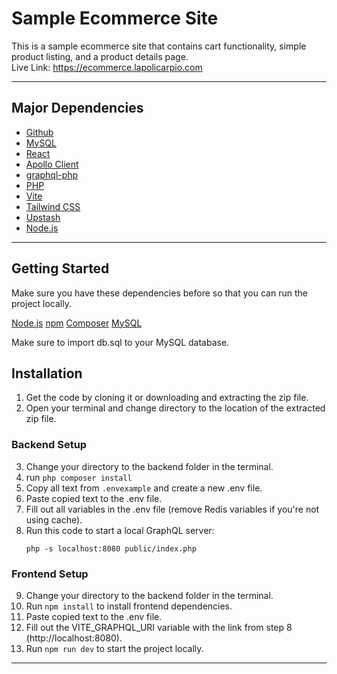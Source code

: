 # Sample Ecommerce Site

This is a sample ecommerce site that contains cart functionality, simple product listing, and a product details page.<br>
Live Link: https://ecommerce.lapolicarpio.com

--------------------------------------------------------------------------------------------------------------------------

## Major Dependencies

* [Github](https://www.github.com)
* [MySQL](https://www.mysql.com/)
* [React](https://react.dev/)
* [Apollo Client](https://github.com/apollographql/apollo-client)
* [graphql-php](https://github.com/webonyx/graphql-php)
* [PHP](https://www.php.net/)
* [Vite](https://vite.dev/)
* [Tailwind CSS](https://tailwindcss.com/)
* [Upstash](https://upstash.com/)
* [Node.js](https://nodejs.org/en)

--------------------------------------------------------------------------------------------------------------------------

## Getting Started

Make sure you have these dependencies before so that you can run the project locally.

[Node.js](https://nodejs.org/en)
[npm](https://docs.npmjs.com/about-npm)
[Composer](https://getcomposer.org/)
[MySQL](https://www.mysql.com/)

Make sure to import db.sql to your MySQL database.

## Installation

1. Get the code by cloning it or downloading and extracting the zip file.
2. Open your terminal and change directory to the location of the extracted zip file.

### Backend Setup
3. Change your directory to the backend folder in the terminal.
4. run `php composer install`
5. Copy all text from `.envexample` and create a new .env file.
6. Paste copied text to the .env file.
7. Fill out all variables in the .env file (remove Redis variables if you're not using cache).
8. Run this code to start a local GraphQL server:
   ```
   php -s localhost:8080 public/index.php
   ```
   
### Frontend Setup
   
9. Change your directory to the backend folder in the terminal.
10. Run `npm install` to install frontend dependencies.
11. Paste copied text to the .env file.
12. Fill out the VITE_GRAPHQL_URI variable with the link from step 8 (http://localhost:8080).
13. Run `npm run dev` to start the project locally.

--------------------------------------------------------------------------------------------------------------------------


